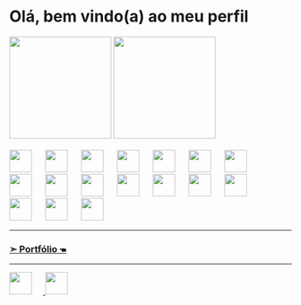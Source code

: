 <h1> Olá, bem vindo(a) ao meu perfil </h1>
<div>  
 <img style="height: 13em;" src="https://github-readme-stats.vercel.app/api?username=RicToni&theme=dark&show_icons=true&hide_border=false&count_private=true">
 <img style="height: 13em;" src="https://github-readme-stats.vercel.app/api/top-langs/?username=RicToni&theme=dark&show_icons=true&hide_border=false&layout=compact">
</div>
<br>
<div >
  <img style="max-height: 100%; width: 40px; margin-right: 20px;" src="https://cdn.jsdelivr.net/gh/devicons/devicon/icons/javascript/javascript-original.svg" />
  <img style="max-height: 100%; width: 40px; margin-right: 20px;" src="https://cdn.jsdelivr.net/gh/devicons/devicon/icons/typescript/typescript-original.svg" />

 
  <img style="max-height: 100%; width: 40px; margin-right: 20px;" src="https://cdn.jsdelivr.net/gh/devicons/devicon@latest/icons/nodejs/nodejs-plain-wordmark.svg" />
          
  <img style="max-height: 100%; width: 40px; margin-right: 20px;" src="https://www.peanutsquare.com/wp-content/uploads/2024/04/Express.png" />
  <img style="max-height: 100%; width: 40px; margin-right: 20px;" src="https://cdn.jsdelivr.net/gh/devicons/devicon@latest/icons/react/react-original.svg" />
  <img style="max-height: 100%; width: 40px; margin-right: 20px;" src="https://cdn.jsdelivr.net/gh/devicons/devicon@latest/icons/nextjs/nextjs-original.svg" />
  
  <img style="max-height: 100%; width: 40px; margin-right: 20px;" src="https://cdn.jsdelivr.net/gh/devicons/devicon@latest/icons/electron/electron-original.svg" />
  <img style="max-height: 100%; width: 40px; margin-right: 20px;" src="https://cdn.jsdelivr.net/gh/devicons/devicon@latest/icons/tailwindcss/tailwindcss-original.svg" />

  <img style="max-height: 100%; width: 40px; margin-right: 20px;" src="https://cdn.jsdelivr.net/gh/devicons/devicon@latest/icons/knexjs/knexjs-original-wordmark.svg" />
          
  <img style="max-height: 100%; width: 40px; margin-right: 20px;" src="https://cdn.jsdelivr.net/gh/devicons/devicon@latest/icons/mysql/mysql-original-wordmark.svg" />
 


 <img style="max-height: 100%; width: 40px; margin-right: 20px;" src="https://cdn.jsdelivr.net/gh/devicons/devicon@latest/icons/sqlite/sqlite-original.svg" />          
  <img style="max-height: 100%; width: 40px; margin-right: 20px;" src="https://cdn.jsdelivr.net/gh/devicons/devicon@latest/icons/mongodb/mongodb-plain-wordmark.svg" /> 
  <img style="max-height: 100%; width: 40px; margin-right: 20px;" src="https://cdn.jsdelivr.net/gh/devicons/devicon@latest/icons/docker/docker-original.svg" />
  <img style="max-height: 100%; width: 40px; margin-right: 20px;" src="https://cdn.jsdelivr.net/gh/devicons/devicon@latest/icons/java/java-original-wordmark.svg" />            
  <img style="max-height: 100%; width: 40px; margin-right: 20px;" src="https://cdn.jsdelivr.net/gh/devicons/devicon@latest/icons/python/python-original.svg" />
  <img style="max-height: 100%; width: 40px; margin-right: 20px;" src="https://cdn.jsdelivr.net/gh/devicons/devicon/icons/git/git-original.svg" /> 
  <img style="max-height: 100%; width: 40px; margin-right: 20px;" src="https://cdn.jsdelivr.net/gh/devicons/devicon@latest/icons/linux/linux-original.svg" />
          
  



          
</div>
<hr>
<div>
  <h3><a href="https://ricardotonholli.vercel.app/">➣ Portfólio 🖜 </a></h3>

<hr>
<a href="https://www.linkedin.com/in/ricardo-tonholli-1121151b9/"><img style="max-height: 100%; width: 40px; margin-right: 20px;" src="https://github.com/RicToni/RicToni/assets/132107032/32fed31c-bbce-4a33-a053-59b6a67053bc">
</a>
<a href="https://www.instagram.com/ricardotonholli/"><img style="max-height: 100%; width: 40px; margin-right: 20px;" src="https://github.com/RicToni/RicToni/assets/132107032/0ef305a5-1725-41f4-ade1-c11a46fa738a">
</a>
</div>





